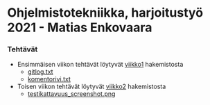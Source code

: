 # Ohjelmistotekniikka, harjoitustyö 2021 - Matias Enkovaara
### Tehtävät

* Ensimmäisen viikon tehtävät löytyvät [viikko1](https://github.com/enkomat/ot-harjoitustyo/tree/master/laskarit/viikko1) hakemistosta
  * [gitlog.txt](https://github.com/enkomat/ot-harjoitustyo/blob/master/laskarit/viikko1/gitlog.txt)
  * [komentorivi.txt](https://github.com/enkomat/ot-harjoitustyo/blob/master/laskarit/viikko1/komentorivi.txt)
* Toisen viikon tehtävät löytyvät [viikko2](https://github.com/enkomat/ot-harjoitustyo/tree/master/laskarit/viikko2) hakemistosta
  * [testikattavuus_screenshot.png](https://raw.githubusercontent.com/enkomat/ot-harjoitustyo/master/laskarit/viikko2/testikattavuus_screenshot.png)
